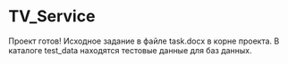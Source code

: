 # TV_Service
Проект готов!
Исходное задание в файле task.docx в корне проекта.
В каталоге test_data находятся тестовые данные для баз данных.
